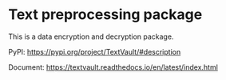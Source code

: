 # Text preprocessing package

This is a data encryption and decryption package.

PyPI: https://pypi.org/project/TextVault/#description

Document: https://textvault.readthedocs.io/en/latest/index.html
